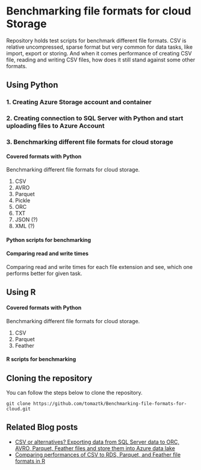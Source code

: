 # Benchmarking file formats for cloud Storage

Repository holds test scripts for benchmark different file formats. 
CSV is relative uncompressed, sparse format but very common for data tasks, like import, export or storing. And when it comes performance of creating CSV file, reading and writing CSV files, how does it still stand against some other formats.

## Using Python 


### 1. Creating Azure Storage account and container

### 2. Creating connection to SQL Server with Python and start uploading files to Azure Account

### 3. Benchmarking different file formats for cloud storage

#### Covered formats with Python 
Benchmarking different file formats for cloud storage.
1. CSV
2. AVRO
3. Parquet
4. Pickle
5. ORC
6. TXT
7. JSON (?)
8. XML (?)


#### Python scripts for benchmarking


#### Comparing read and write times

Comparing read and write times for each file extension and see, which one performs better for given task.


## Using R  

#### Covered formats with Python 
Benchmarking different file formats for cloud storage.
1. CSV
2. Parquet
3. Feather


#### R scripts for benchmarking


## Cloning the repository
You can follow the steps below to clone the repository.
```
git clone https://github.com/tomaztk/Benchmarking-file-formats-for-cloud.git
```


## Related Blog posts

- [CSV or alternatives? Exporting data from SQL Server data to ORC, AVRO, Parquet, Feather files and store them into Azure data lake](https://tomaztsql.wordpress.com/2022/05/06/csv-or-alternatives-exporting-data-from-sql-server-data-to-orc-avro-parquet-feather-files-and-store-them-into-azure-data-lake/)
- [Comparing performances of CSV to RDS, Parquet, and Feather file formats in R](https://tomaztsql.wordpress.com/2022/05/08/comparing-performances-of-csv-to-rds-parquet-and-feather-data-types/)


